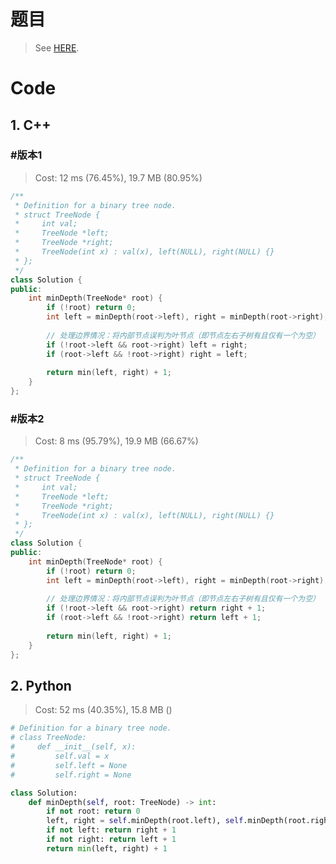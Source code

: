 # 题目

> See [HERE](https://leetcode.com/problems/minimum-depth-of-binary-tree/).



# Code

## 1. C++

### #版本1

> Cost: 12 ms (76.45%), 19.7 MB (80.95%)

```C++
/**
 * Definition for a binary tree node.
 * struct TreeNode {
 *     int val;
 *     TreeNode *left;
 *     TreeNode *right;
 *     TreeNode(int x) : val(x), left(NULL), right(NULL) {}
 * };
 */
class Solution {
public:
    int minDepth(TreeNode* root) {
        if (!root) return 0;
        int left = minDepth(root->left), right = minDepth(root->right);
        
        // 处理边界情况：将内部节点误判为叶节点（即节点左右子树有且仅有一个为空）
        if (!root->left && root->right) left = right;
        if (root->left && !root->right) right = left;
        
        return min(left, right) + 1;
    }
};
```

### #版本2

> Cost: 8 ms (95.79%), 19.9 MB (66.67%)

```C++
/**
 * Definition for a binary tree node.
 * struct TreeNode {
 *     int val;
 *     TreeNode *left;
 *     TreeNode *right;
 *     TreeNode(int x) : val(x), left(NULL), right(NULL) {}
 * };
 */
class Solution {
public:
    int minDepth(TreeNode* root) {
        if (!root) return 0;
        int left = minDepth(root->left), right = minDepth(root->right);
        
        // 处理边界情况：将内部节点误判为叶节点（即节点左右子树有且仅有一个为空）
        if (!root->left && root->right) return right + 1;
        if (root->left && !root->right) return left + 1;
        
        return min(left, right) + 1;
    }
};
```

## 2. Python

> Cost: 52 ms (40.35%), 15.8 MB ()

```python
# Definition for a binary tree node.
# class TreeNode:
#     def __init__(self, x):
#         self.val = x
#         self.left = None
#         self.right = None

class Solution:
    def minDepth(self, root: TreeNode) -> int:
        if not root: return 0
        left, right = self.minDepth(root.left), self.minDepth(root.right)
        if not left: return right + 1
        if not right: return left + 1
        return min(left, right) + 1
```
